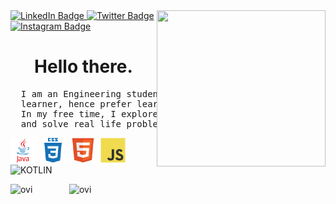 <div id="header" align="center">

  <img src="https://cdn.pixabay.com/photo/2014/01/17/22/59/beta-lyrae-247225_960_720.jpg?w=2000" align="right" width="270" height="250"/>
</div>
<div id="badges">
  <a href="https://www.linkedin.com/in/utkarsh-maurya-090062253/"  target="_blank">
    <img src="https://img.shields.io/badge/LinkedIn-blue?style=for-the-badge&logo=linkedin&logoColor=white" alt="LinkedIn Badge"/>
  </a>
    <a href="https://twitter.com/Utkarsh70354118"  target="_blank">
    <img src="https://img.shields.io/badge/Twitter-blue?style=for-the-badge&logo=twitter&logoColor=white" alt="Twitter Badge"/>
  </a>
  <a href="https://www.instagram.com/utkarsh_maurya17/"  target="_blank">
    <img src="https://img.shields.io/badge/-Instagram-blue"width=100 alt="Instagram Badge"/>  </a>
</div>

  <h1 style="text-align:center;">Hello there.</h1>
  <pre>
  I am an Engineering student from India. I am a hands-on
  learner, hence prefer learning new technologies through development.
  In my free time, I explore new technologies, read tech blogs
  and solve real life problems. </pre>
  
  <img src="https://github.com/devicons/devicon/blob/master/icons/java/java-original-wordmark.svg" title="Java" alt="Java" width="40" height="40"/>&nbsp;
  <img src="https://github.com/devicons/devicon/blob/master/icons/css3/css3-plain-wordmark.svg"  title="CSS3" alt="CSS" width="40" height="40"/>&nbsp;
  <img src="https://github.com/devicons/devicon/blob/master/icons/html5/html5-original.svg" title="HTML5" alt="HTML" width="40" height="40"/>&nbsp;
  <img src="https://github.com/devicons/devicon/blob/master/icons/javascript/javascript-original.svg" title="JavaScript" alt="JavaScript" width="40" height="40"/>&nbsp;
    <img src="https://upload.wikimedia.org/wikipedia/commons/thumb/0/06/Kotlin_Icon.svg/2048px-Kotlin_Icon.svg.png" title="KOTLIN" alt="KOTLIN" width="40" height="40"/>&nbsp;

<p align="center"> 
<p>
  <img align="left" src="https://github-readme-stats.vercel.app/api/top-langs?username=pro-utkarshM&show_icons=true&locale=en&layout=compact&theme=gruvbox" alt="ovi" />
</p>
<p>&nbsp;
  <img align="right" src="https://github-readme-stats.vercel.app/api?username=pro-utkarshM&show_icons=true&locale=en&theme=gruvbox" alt="ovi" width="410" /></p>
</div>
